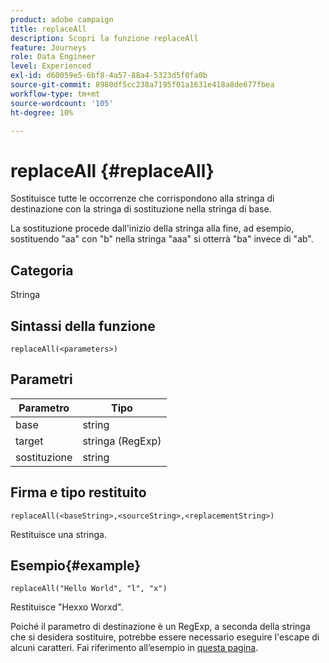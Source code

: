 ```yaml
---
product: adobe campaign
title: replaceAll
description: Scopri la funzione replaceAll
feature: Journeys
role: Data Engineer
level: Experienced
exl-id: d60059e5-6bf8-4a57-88a4-5323d5f0fa0b
source-git-commit: 8980df5cc238a7195f01a1631e418a8de677fbea
workflow-type: tm+mt
source-wordcount: '105'
ht-degree: 10%

---
```


# replaceAll {#replaceAll}

Sostituisce tutte le occorrenze che corrispondono alla stringa di destinazione con la stringa di sostituzione nella stringa di base.

La sostituzione procede dall&#39;inizio della stringa alla fine, ad esempio, sostituendo &quot;aa&quot; con &quot;b&quot; nella stringa &quot;aaa&quot; si otterrà &quot;ba&quot; invece di &quot;ab&quot;.

## Categoria

Stringa

## Sintassi della funzione

`replaceAll(<parameters>)`

## Parametri

| Parametro | Tipo |
|-----------|--------------|
| base | string |
| target | stringa (RegExp) |
| sostituzione | string |

## Firma e tipo restituito

`replaceAll(<baseString>,<sourceString>,<replacementString>)`

Restituisce una stringa.

## Esempio{#example}

`replaceAll("Hello World", "l", "x")`

Restituisce &quot;Hexxo Worxd&quot;.

Poiché il parametro di destinazione è un RegExp, a seconda della stringa che si desidera sostituire, potrebbe essere necessario eseguire l&#39;escape di alcuni caratteri. Fai riferimento all’esempio in [questa pagina](../functions/functionreplace.md#example_2).
